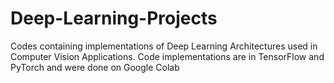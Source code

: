 # Deep-Learning-Projects
Codes containing implementations of Deep Learning Architectures used in Computer Vision Applications.
Code implementations are in TensorFlow and PyTorch and were done on Google Colab
